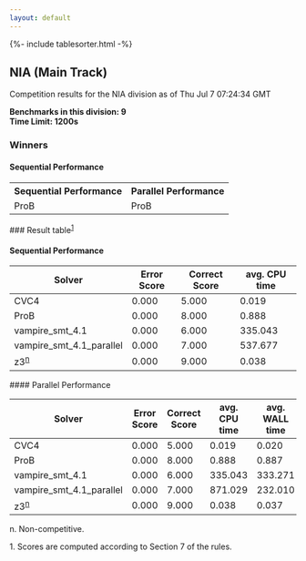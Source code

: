 ```yaml
---
layout: default
---
```

{%- include tablesorter.html -%}

##  NIA (Main Track)

Competition results for the NIA division as of Thu Jul 7 07:24:34 GMT

**Benchmarks in this division: 9**
<br/>
**Time Limit: 1200s**


### Winners
#### Sequential Performance
<table>
<tr>
<th class="center">Sequential Performance</th>
<th class="center">Parallel Performance</th>
</tr>
<tr class="center">
<td>ProB</td>
<td>ProB</td>
</tr>
</table>
### Result table<sup><a href="#fn1">1</a></sup>
 




#### Sequential Performance
<table id="sequential" class="result sorted">
<thead>
<tr>
<th class="center">Solver</th>
<th class="center">Error Score</th>
<th class="center">Correct Score</th>
<th class="center">avg. CPU time </th>
</tr>
</thead>
<tr>
<td>CVC4</td>
<td class="right">0.000</td>
<td class="right">5.000</td>
<td class="right">0.019</td>
</tr>
<tr>
<td>ProB</td>
<td class="right">0.000</td>
<td class="right">8.000</td>
<td class="right">0.888</td>
</tr>
<tr>
<td>vampire_smt_4.1</td>
<td class="right">0.000</td>
<td class="right">6.000</td>
<td class="right">335.043</td>
</tr>
<tr>
<td>vampire_smt_4.1_parallel</td>
<td class="right">0.000</td>
<td class="right">7.000</td>
<td class="right">537.677</td>
</tr>
<tr>
<td>z3<SUP><a href="#fn">n</a></SUP>
</td>
<td class="right">0.000</td>
<td class="right">9.000</td>
<td class="right">0.038</td>
</tr>

</table>
#### Parallel Performance
<table id="parallel" class="result sorted">
<thead>
<tr>
<th class="center">Solver</th><th class="center">Error Score</th>
<th class="center">Correct Score</th>
<th class="center">avg. CPU time </th>
<th class="center">avg. WALL time </th>

<th class="center">Unsolved</th>
</tr>
</thead>
<tr>
<td>CVC4</td>
<td class="right">0.000</td>
<td class="right">5.000</td>
<td class="right">0.019</td>
<td class="right">0.020</td>
<td class="right">4</td>
</tr>
<tr>
<td>ProB</td>
<td class="right">0.000</td>
<td class="right">8.000</td>
<td class="right">0.888</td>
<td class="right">0.887</td>
<td class="right">1</td>
</tr>
<tr>
<td>vampire_smt_4.1</td>
<td class="right">0.000</td>
<td class="right">6.000</td>
<td class="right">335.043</td>
<td class="right">333.271</td>
<td class="right">3</td>
</tr>
<tr>
<td>vampire_smt_4.1_parallel</td>
<td class="right">0.000</td>
<td class="right">7.000</td>
<td class="right">871.029</td>
<td class="right">232.010</td>
<td class="right">2</td>
</tr>
<tr>
<td>z3<SUP><a href="#fn">n</a></SUP>
</td>
<td class="right">0.000</td>
<td class="right">9.000</td>
<td class="right">0.038</td>
<td class="right">0.037</td>
<td class="right">0</td>
</tr>
</table>
<span id="fn"> n. Non-competitive.</span>

<span id="fn1"> 1. Scores are computed according to Section 7 of the rules.</span>


